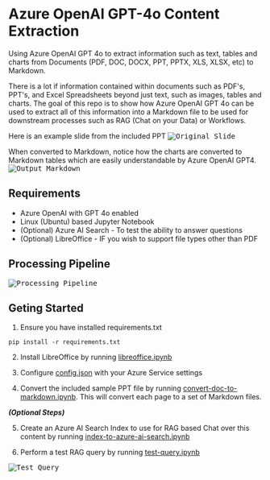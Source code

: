 # Azure OpenAI GPT-4o Content Extraction
Using Azure OpenAI GPT 4o to extract information such as text, tables and charts from Documents (PDF, DOC, DOCX, PPT, PPTX, XLS, XLSX, etc) to Markdown.

There is a lot if information contained within documents such as PDF's, PPT's, and Excel Spreadsheets beyond just text, such as images, tables and charts. The goal of this repo is to show how Azure OpenAI GPT 4o can be used to extract all of this information into a Markdown file to be used for downstream processes such as RAG (Chat on your Data) or Workflows.

Here is an example slide from the included PPT
<kbd>
<img src= "https://github.com/liamca/GPT4oContentExtraction/assets/3432973/8b42c1d7-3e3e-457b-b08b-ba8be8d8540e" alt="Original Slide">
</kbd>

When converted to Markdown, notice how the charts are converted to Markdown tables which are easily understandable by Azure OpenAI GPT4.
<kbd>
<img src= "https://github.com/liamca/GPT4oContentExtraction/assets/3432973/f7f21e21-150d-4194-a3b3-a1f499ce44b3" alt="Output Markdown">
</kbd>


## Requirements

* Azure OpenAI with GPT 4o enabled
* Linux (Ubuntu) based Jupyter Notebook
* (Optional) Azure AI Search - To test the ability to answer questions
* (Optional) LibreOffice - IF you wish to support file types other than PDF

## Processing Pipeline
<kbd>
<img src= "https://github.com/liamca/GPT4oContentExtraction/assets/3432973/8db4eee3-6a9a-4cdd-9c7b-07ad8effd419" alt="Processing Pipeline">
</kbd>


## Geting Started

1) Ensure you have installed requirements.txt
```code
pip install -r requirements.txt
```

2) Install LibreOffice by running [libreoffice.ipynb](https://github.com/liamca/GPT4oContentExtraction/blob/main/install-libreoffice.ipynb)
   
3) Configure [config.json](https://github.com/liamca/GPT4oContentExtraction/blob/main/config.json) with your Azure Service settings
   
4) Convert the included sample PPT file by running [convert-doc-to-markdown.ipynb](https://github.com/liamca/GPT4oContentExtraction/blob/main/convert-doc-to-markdown.ipynb). This will convert each page to a set of Markdown files.

***(Optional Steps)***

5) Create an Azure AI Search Index to use for RAG based Chat over this content by running [index-to-azure-ai-search.ipynb](https://github.com/liamca/GPT4oContentExtraction/blob/main/index-to-azure-ai-search.ipynb)

6) Perform a test RAG query by running [test-query.ipynb](https://github.com/liamca/GPT4oContentExtraction/blob/main/test-query.ipynb)
<kbd>
<img src= "https://github.com/liamca/GPT4oContentExtraction/assets/3432973/39cd41d4-9257-4ec0-869b-29df558e2415" alt="Test Query">
</kbd>



